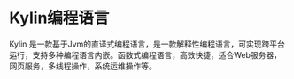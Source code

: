 # Kylin编程语言
Kylin 是一款基于Jvm的直译式编程语言，是一款解释性编程语言，可实现跨平台运行，支持多种编程语言内嵌。函数式编程语言，高效快捷，适合Web服务器，网页服务，多线程操作，系统运维操作等。